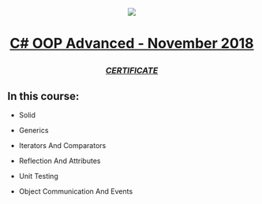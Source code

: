 <a href="https://softuni.bg"><p  align="center"><img  src="https://softuni.bg/content/images/svg-logos/software-university-logo.svg"  /></p></a>

  

# <a href="https://softuni.bg/trainings/2085/csharp-oop-advanced-november-2018"><p align="center">C# OOP Advanced  - November 2018<p></a>

  

### <p align="center"> <a href="" > _CERTIFICATE_ </a> </p>

  

## In this course:

  - Solid
   
  - Generics
   
  - Iterators And Comparators
   
  - Reflection And Attributes
   
  - Unit Testing
  
  - Object Communication And Events